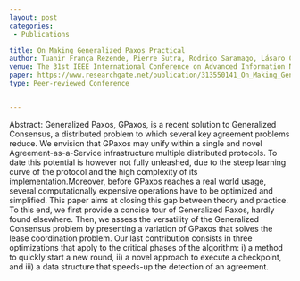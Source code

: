 ```yaml
---
layout: post
categories:
 - Publications

title: On Making Generalized Paxos Practical
author: Tuanir França Rezende, Pierre Sutra, Rodrigo Saramago, Lásaro Camargos
venue: The 31st IEEE International Conference on Advanced Information Networking and Applications (IEEE AINA-2017) 
paper: https://www.researchgate.net/publication/313550141_On_Making_Generalized_Paxos_Practical
type: Peer-reviewed Conference


---
```

Abstract: Generalized Paxos, GPaxos, is a recent solution to Generalized Consensus, a distributed problem to which several key agreement problems reduce. We envision that GPaxos may unify within a single and novel Agreement-as-a-Service infrastructure multiple distributed protocols. To date this potential is however not fully unleashed, due to the steep learning curve of the protocol and the high complexity of its implementation.Moreover, before GPaxos reaches a real world usage, several computationally expensive operations have to be optimized and simplified. This paper aims at closing this gap between theory and practice. To this end, we first provide a concise tour of Generalized Paxos, hardly found elsewhere. Then, we assess the versatility of the Generalized Consensus problem by presenting a variation of GPaxos that solves the lease coordination problem. Our last contribution consists in three optimizations that apply to the critical phases of the algorithm: i) a method to quickly start a new round, ii) a novel approach to execute a checkpoint, and iii) a data structure that speeds-up the detection of an agreement.

 
